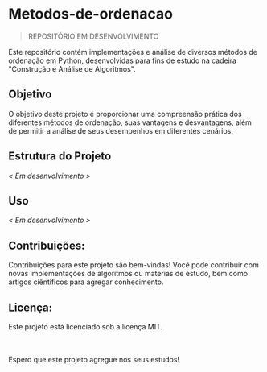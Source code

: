 # Metodos-de-ordenacao
> REPOSITÓRIO EM DESENVOLVIMENTO

Este repositório contém implementações e análise de diversos métodos de ordenação em Python, desenvolvidas para fins de estudo na cadeira "Construção e Análise de Algoritmos".

## Objetivo
O objetivo deste projeto é proporcionar uma compreensão prática dos diferentes métodos de ordenação, suas vantagens e desvantagens, além de permitir a análise de seus desempenhos em diferentes cenários.

## Estrutura do Projeto
_< Em desenvolvimento >_

## Uso
_< Em desenvolvimento >_

## Contribuições:
Contribuições para este projeto são bem-vindas! Você pode contribuir com novas implementações de algoritmos ou materias de estudo, bem como artigos ciêntificos para agregar conhecimento.

## Licença:
Este projeto está licenciado sob a licença MIT.

<br><br>
Espero que este projeto agregue nos seus estudos!
